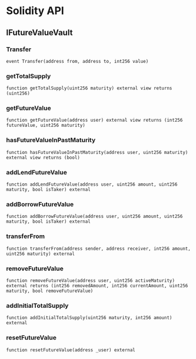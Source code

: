 # Solidity API

## IFutureValueVault

### Transfer

```solidity
event Transfer(address from, address to, int256 value)
```

### getTotalSupply

```solidity
function getTotalSupply(uint256 maturity) external view returns (uint256)
```

### getFutureValue

```solidity
function getFutureValue(address user) external view returns (int256 futureValue, uint256 maturity)
```

### hasFutureValueInPastMaturity

```solidity
function hasFutureValueInPastMaturity(address user, uint256 maturity) external view returns (bool)
```

### addLendFutureValue

```solidity
function addLendFutureValue(address user, uint256 amount, uint256 maturity, bool isTaker) external
```

### addBorrowFutureValue

```solidity
function addBorrowFutureValue(address user, uint256 amount, uint256 maturity, bool isTaker) external
```

### transferFrom

```solidity
function transferFrom(address sender, address receiver, int256 amount, uint256 maturity) external
```

### removeFutureValue

```solidity
function removeFutureValue(address user, uint256 activeMaturity) external returns (int256 removedAmount, int256 currentAmount, uint256 maturity, bool removeFutureValue)
```

### addInitialTotalSupply

```solidity
function addInitialTotalSupply(uint256 maturity, int256 amount) external
```

### resetFutureValue

```solidity
function resetFutureValue(address _user) external
```

